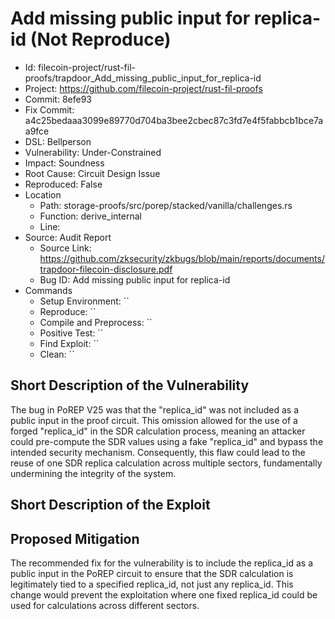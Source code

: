 # Add missing public input for replica-id (Not Reproduce)

* Id: filecoin-project/rust-fil-proofs/trapdoor_Add_missing_public_input_for_replica-id
* Project: https://github.com/filecoin-project/rust-fil-proofs
* Commit: 8efe93
* Fix Commit: a4c25bedaaa3099e89770d704ba3bee2cbec87c3fd7e4f5fabbcb1bce7aa9fce
* DSL: Bellperson
* Vulnerability: Under-Constrained
* Impact: Soundness
* Root Cause: Circuit Design Issue
* Reproduced: False
* Location
  - Path: storage-proofs/src/porep/stacked/vanilla/challenges.rs
  - Function: derive_internal
  - Line: 
* Source: Audit Report
  - Source Link: https://github.com/zksecurity/zkbugs/blob/main/reports/documents/trapdoor-filecoin-disclosure.pdf
  - Bug ID: Add missing public input for replica-id
* Commands
  - Setup Environment: ``
  - Reproduce: ``
  - Compile and Preprocess: ``
  - Positive Test: ``
  - Find Exploit: ``
  - Clean: ``

## Short Description of the Vulnerability

The bug in PoREP V25 was that the "replica_id" was not included as a public input in the proof circuit. This omission allowed for the use of a forged "replica_id" in the SDR calculation process, meaning an attacker could pre-compute the SDR values using a fake "replica_id" and bypass the intended security mechanism. Consequently, this flaw could lead to the reuse of one SDR replica calculation across multiple sectors, fundamentally undermining the integrity of the system.

## Short Description of the Exploit



## Proposed Mitigation

The recommended fix for the vulnerability is to include the replica_id as a public input in the PoREP circuit to ensure that the SDR calculation is legitimately tied to a specified replica_id, not just any replica_id. This change would prevent the exploitation where one fixed replica_id could be used for calculations across different sectors.

